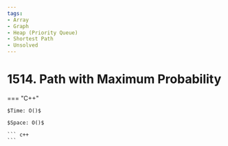 ```yaml
---
tags:
- Array
- Graph
- Heap (Priority Queue)
- Shortest Path
- Unsolved
---
```



# 1514. Path with Maximum Probability

=== "C++"

    $Time: O()$

    $Space: O()$

    ``` c++
    ```